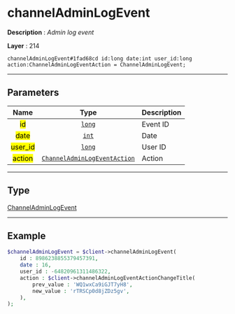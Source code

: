 # channelAdminLogEvent

**Description** : *Admin log event*

**Layer** : 214

```tl
channelAdminLogEvent#1fad68cd id:long date:int user_id:long action:ChannelAdminLogEventAction = ChannelAdminLogEvent;
```

---

## Parameters

| Name | Type | Description |
| :---: | :---: | :--- |
| <mark>id</mark> | [`long`](type/long) | Event ID |
| <mark>date</mark> | [`int`](type/int) | Date |
| <mark>user_id</mark> | [`long`](type/long) | User ID |
| <mark>action</mark> | [`ChannelAdminLogEventAction`](type/ChannelAdminLogEventAction) | Action |

---

## Type

[ChannelAdminLogEvent](type/ChannelAdminLogEvent)

---

## Example

```php
$channelAdminLogEvent = $client->channelAdminLogEvent(
	id : 8986238855379457391,
	date : 16,
	user_id : -64820961311486322,
	action : $client->channelAdminLogEventActionChangeTitle(
		prev_value : 'WQ1wxCa9iGJT7yH8',
		new_value : 'rTRSCp0d8jZDz5gv',
	),
);
```